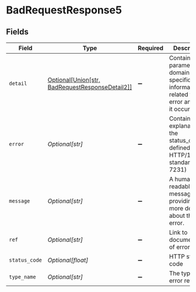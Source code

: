 # BadRequestResponse5


## Fields

| Field                                                                                               | Type                                                                                                | Required                                                                                            | Description                                                                                         | Example                                                                                             |
| --------------------------------------------------------------------------------------------------- | --------------------------------------------------------------------------------------------------- | --------------------------------------------------------------------------------------------------- | --------------------------------------------------------------------------------------------------- | --------------------------------------------------------------------------------------------------- |
| `detail`                                                                                            | [Optional[Union[str, BadRequestResponseDetail2]]](../../models/errors/badrequestresponsedetail5.md) | :heavy_minus_sign:                                                                                  | Contains parameter or domain specific information related to the error and why it occurred.         |                                                                                                     |
| `error`                                                                                             | *Optional[str]*                                                                                     | :heavy_minus_sign:                                                                                  | Contains an explanation of the status_code as defined in HTTP/1.1 standard (RFC 7231)               | Bad Request                                                                                         |
| `message`                                                                                           | *Optional[str]*                                                                                     | :heavy_minus_sign:                                                                                  | A human-readable message providing more details about the error.                                    | Invalid Params                                                                                      |
| `ref`                                                                                               | *Optional[str]*                                                                                     | :heavy_minus_sign:                                                                                  | Link to documentation of error type                                                                 | https://developers.apideck.com/errors#requestvalidationerror                                        |
| `status_code`                                                                                       | *Optional[float]*                                                                                   | :heavy_minus_sign:                                                                                  | HTTP status code                                                                                    | 400                                                                                                 |
| `type_name`                                                                                         | *Optional[str]*                                                                                     | :heavy_minus_sign:                                                                                  | The type of error returned                                                                          | RequestValidationError                                                                              |